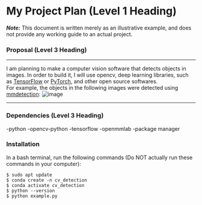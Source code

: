 # **My Project Plan (Level 1 Heading)**
***Note:*** This document is written merely as an illustrative example, and does not provide any working guide to an actual project.  
### **Proposal (Level 3 Heading)**
___
 I am planning to make a computer vision software that detects objects in images. In order to build it, I will use opencv, deep learning libraries, such as [TensorFlow](https://www.tensorflow.org/?hl=ko) or [PyTorch](https://pytorch.org/), and other open source softwares.  
 For example, the objects in the following images were detected using 
[mmdetection](https://github.com/open-mmlab/mmdetection):
![image](https://user-images.githubusercontent.com/12907710/137271636-56ba1cd2-b110-4812-8221-b4c120320aa9.png)
___
### **Dependencies (Level 3 Heading)**
-python
-opencv-python
-tensorflow
-openmmlab
-package manager  
### **Installation**
In a bash terminal, run the following commands (Do NOT actually run these commands in your computer):
 ```
$ sudo apt update 
$ conda create -n cv_detection 
$ conda activate cv_detection 
$ python --version 
$ python example.py
```


